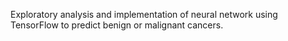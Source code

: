 Exploratory analysis and implementation of neural network using TensorFlow to predict benign or malignant cancers.
